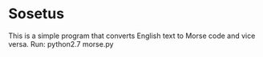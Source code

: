 # Sosetus
This is a simple program that converts English text to Morse code and vice versa.
Run: python2.7 morse.py
